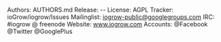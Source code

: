 Authors:	AUTHORS.md
Release:	--
License:	AGPL
Tracker:	ioGrow/iogrow/Issues
Mailinglist:	iogrow-public@googlegroups.com
IRC:	#iogrow @ freenode
Website:	www.iogrow.com
Accounts:	@Facebook @Twitter @GooglePlus
